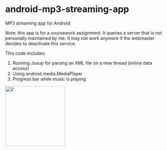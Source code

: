 # android-mp3-streaming-app
MP3 streaming app for Android

Note: this app is for a coursework assignment. It queries a server that is not personally maintained by me. It may not work anymore if the webmaster decides to deactivate this service.

This code includes:

1. Running Jsoup for parsing an XML file on a new thread (online data access)
2. Using android.media.MediaPlayer
3. Progress bar while music is playing

<img width="191" alt="2" src="https://user-images.githubusercontent.com/22336263/115312159-217abb80-a171-11eb-8071-67a0f386c39b.PNG">
